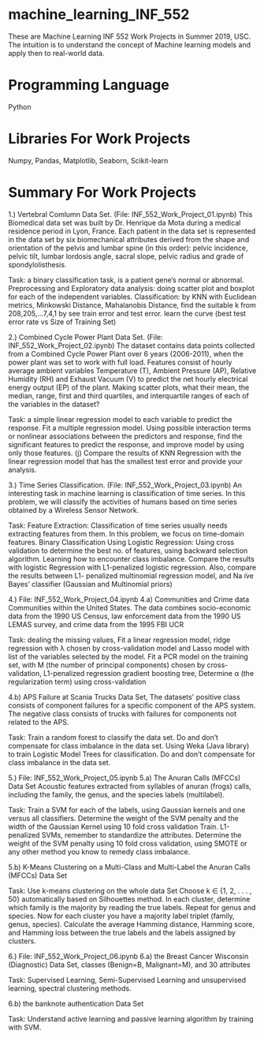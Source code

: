 # machine_learning_INF_552
These are Machine Learning INF 552 Work Projects in Summer 2019, USC. The intuition is to understand the concept of Machine learning models and apply then to real-world data.

# Programming Language

Python

# Libraries For Work Projects

Numpy, Pandas, Matplotlib, Seaborn, Scikit-learn

# Summary For Work Projects

1.)	Vertebral Comlumn Data Set. (File: INF_552_Work_Project_01.ipynb) This Biomedical data set was built by Dr. Henrique da Mota during a medical residence period in Lyon, France. Each patient in the data set is represented in the data set by six biomechanical attributes derived from the shape and orientation of the pelvis and lumbar spine (in this order): pelvic incidence, pelvic tilt, lumbar lordosis angle, sacral slope, pelvic radius and grade of spondylolisthesis. 

Task: a binary classification task, is a patient gene’s normal or abnormal. 
Preprocessing and Exploratory data analysis: doing scatter plot and boxplot for each of the independent variables. 
Classification: by KNN  with Euclidean metrics, Minkowski Distance, Mahalanobis Distance, find the suitable k from 208,205,…7,4,1 by see train error and test error. learn the curve (best test error rate vs Size of Training Set)

2.)	Combined Cycle Power Plant Data Set. (File: INF_552_Work_Project_02.ipynb) The dataset contains data points collected from a Combined Cycle Power Plant over 6 years (2006-2011), when the power plant was set to work with full load. Features consist of hourly average ambient variables Temperature (T), Ambient Pressure (AP), Relative Humidity (RH) and Exhaust Vacuum (V) to predict the net hourly electrical energy output (EP) of the plant. 
Making scatter plots, what their mean, the median, range, first and third quartiles, and interquartile ranges of each of the variables in the dataset? 

Task: a simple linear regression model to each variable to predict the response. Fit a multiple regression model. Using possible interaction terms or nonlinear associations between the predictors and response, find the significant features to predict the response, and improve model by using only those features. (j)  Compare the results of KNN Regression with the linear regression model that has the smallest test error and provide your analysis. 

3.)	Time Series Classification. (File: INF_552_Work_Project_03.ipynb) An interesting task in machine learning is classification of time series. In this problem, we will classify the activities of humans based on time series obtained by a Wireless Sensor Network.

Task: Feature Extraction: Classification of time series usually needs extracting features from them. In this problem, we focus on time-domain features. 
Binary Classification Using Logistic Regression: Using cross validation to determine the best no. of features, using backward selection algorithm. Learning how to encounter class imbalance. Compare the results with logistic Regression with L1-penalized logistic regression. Also, compare the results between L1- penalized multinomial regression model, and Na ̈ıve Bayes’ classifier (Gaussian and Multinomial priors)

4.)	File: INF_552_Work_Project_04.ipynb
4.a)  Communities and Crime data Communities within the United States. The data combines socio-economic data from the 1990 US Census, law enforcement data from the 1990 US LEMAS survey, and crime data from the 1995 FBI UCR

Task: dealing the missing values, Fit a linear regression model, ridge regression with λ chosen by cross-validation model and Lasso model with list of the variables selected by the model. Fit a PCR model on the training set, with M (the number of principal components) chosen by cross-validation, L1-penalized regression gradient boosting tree, Determine α (the regularization term) using cross-validation 

4.b) APS Failure at Scania Trucks Data Set, The datasets' positive class consists of component failures for a specific component of the APS system. The negative class consists of trucks with failures for components not related to the APS.

Task: Train a random forest to classify the data set. Do and don’t compensate for class imbalance in the data set. Using Weka (Java library) to train Logistic Model Trees for classification. Do and don’t compensate for class imbalance in the data set.

5.)	File: INF_552_Work_Project_05.ipynb
5.a) The Anuran Calls (MFCCs) Data Set Acoustic features extracted from syllables of anuran (frogs) calls, including the family, the genus, and the species labels (multilabel).

Task:  Train a SVM for each of the labels, using Gaussian kernels and one versus all classifiers. Determine the weight of the SVM penalty and the width of the Gaussian Kernel using 10 fold cross validation Train. L1-penalized SVMs, remember to standardize the attributes. Determine the weight of the SVM penalty using 10 fold cross validation, using SMOTE or any other method you know to remedy class imbalance.

5.b) K-Means Clustering on a Multi-Class and Multi-Label the Anuran Calls (MFCCs) Data Set 

Task: Use k-means clustering on the whole data Set Choose k ∈ {1, 2, . . . , 50} automatically based on Silhouettes method. In each cluster, determine which family is the majority by reading the true labels. Repeat for genus and species. Now for each cluster you have a majority label triplet (family, genus, species). Calculate the average Hamming distance, Hamming score, and Hamming loss between the true labels and the labels assigned by clusters.

6.) File: INF_552_Work_Project_06.ipynb	
6.a) the Breast Cancer Wisconsin (Diagnostic) Data Set, classes (Benign=B, Malignant=M), and 30 attributes

Task: Supervised Learning, Semi-Supervised Learning and unsupervised learning, spectral clustering methods. 

6.b) the banknote authentication Data Set

Task: Understand active learning and passive learning algorithm by training with SVM.
